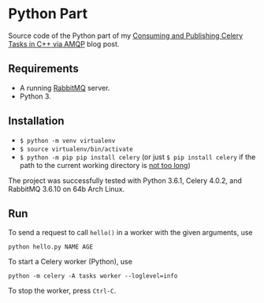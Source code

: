 # Python Part

Source code of the Python part of my [Consuming and Publishing Celery Tasks in
C++ via
AMQP](https://blog.petrzemek.net/2017/06/25/consuming-and-publishing-celery-tasks-in-cpp-via-amqp/)
blog post.

## Requirements

* A running [RabbitMQ](https://www.rabbitmq.com/) server.
* Python 3.

## Installation

* `$ python -m venv virtualenv`
* `$ source virtualenv/bin/activate`
* `$ python -m pip pip install celery` (or just `$ pip install celery`
  if the path to the current working directory is [not too
  long](https://github.com/pypa/pip/issues/1773))

The project was successfully tested with Python 3.6.1, Celery 4.0.2, and
RabbitMQ 3.6.10 on 64b Arch Linux.

## Run

To send a request to call `hello()` in a worker with the given arguments, use

```text
python hello.py NAME AGE
```

To start a Celery worker (Python), use

```text
python -m celery -A tasks worker --loglevel=info
```

To stop the worker, press `Ctrl-C`.
